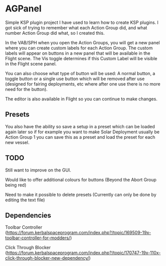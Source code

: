 # AGPanel
Simple KSP plugin project I have used to learn how to create KSP plugins. I got sick of trying to remember what each Action Group did, and what number Action Group did what, so I created this.

In the VAB/SPH when you open the Action Groups, you will get a new panel where you can create custom labels for each Action Group. The custom labels will appear on buttons in a new panel that will be available in the Flight scene. The Vis toggle determines if this Custom Label will be visible in the Flight scene panel.

You can also choose what type of button will be used: A normal button, a toggle button or a single use button which will be removed after use (designed for fairing deployments, etc where after one use there is no more need for the button).

The editor is also available in Flight so you can continue to make changes.

## Presets
You also have the ability so save a setup in a preset which can be loaded again later so if for example you want to make Solar Deployment usually be Action Group 1 you can save this as a preset and load the preset for each new vessel.

## TODO
Still want to improve on the GUI.

Would like to offer additional colours for buttons (Beyond the Abort Group being red)

Need to make it possible to delete presets (Currently can only be done by editing the text file)

## Dependencies
Toolbar Controller (https://forum.kerbalspaceprogram.com/index.php?/topic/169509-19x-toolbar-controller-for-modders/)

Click Through Blocker (https://forum.kerbalspaceprogram.com/index.php?/topic/170747-19x-110x-click-through-blocker-new-dependency/)

